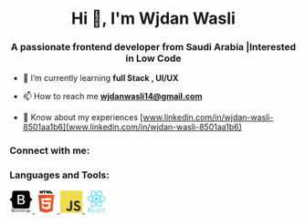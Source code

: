 <h1 align="center">Hi 👋, I'm Wjdan Wasli</h1>
<h3 align="center">A passionate frontend developer from Saudi Arabia |Interested in Low Code</h3>

- 🌱 I’m currently learning **full Stack , UI/UX**

- 📫 How to reach me **wjdanwasli14@gmail.com**

- 📄 Know about my experiences [www.linkedin.com/in/wjdan-wasli-8501aa1b6](www.linkedin.com/in/wjdan-wasli-8501aa1b6)

<h3 align="left">Connect with me:</h3>
<p align="left">
</p>

<h3 align="left">Languages and Tools:</h3>
<p align="left"> <a href="https://getbootstrap.com" target="_blank" rel="noreferrer"> <img src="https://raw.githubusercontent.com/devicons/devicon/master/icons/bootstrap/bootstrap-plain-wordmark.svg" alt="bootstrap" width="40" height="40"/> </a> <a href="https://www.w3.org/html/" target="_blank" rel="noreferrer"> <img src="https://raw.githubusercontent.com/devicons/devicon/master/icons/html5/html5-original-wordmark.svg" alt="html5" width="40" height="40"/> </a> <a href="https://developer.mozilla.org/en-US/docs/Web/JavaScript" target="_blank" rel="noreferrer"> <img src="https://raw.githubusercontent.com/devicons/devicon/master/icons/javascript/javascript-original.svg" alt="javascript" width="40" height="40"/> </a> <a href="https://reactjs.org/" target="_blank" rel="noreferrer"> <img src="https://raw.githubusercontent.com/devicons/devicon/master/icons/react/react-original-wordmark.svg" alt="react" width="40" height="40"/> </a> </p>
